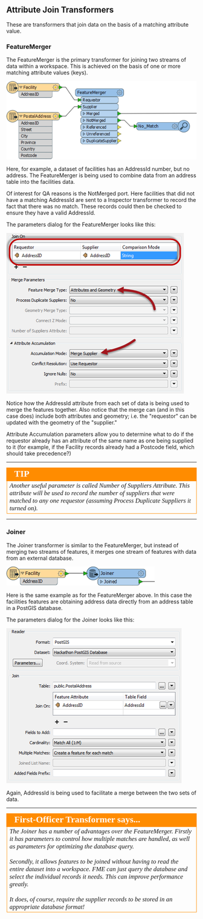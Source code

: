 ## Attribute Join Transformers ##
These are transformers that join data on the basis of a matching attribute value.

### FeatureMerger ###
The FeatureMerger is the primary transformer for joining two streams of data within a workspace. This is achieved on the basis of one or more matching attribute values (keys).

![](./Images/Img5.45.FeatureMergerOnCanvas.png)

Here, for example, a dataset of facilities has an AddressId number, but no address. The FeatureMerger is being used to combine data from an address table into the facilities data.

Of interest for QA reasons is the NotMerged port. Here facilities that did not have a matching AddressId are sent to a Inspector transformer to record the fact that there was no match. These records could then be checked to ensure they have a valid AddressId.

The parameters dialog for the FeatureMerger looks like this:

![](./Images/Img5.46.FeatureMergerDialog.png)

Notice how the AddressId attribute from each set of data is being used to merge the features together. Also notice that the merge can (and in this case does) include both attributes and geometry; i.e. the "requestor" can be updated with the geometry of the "supplier."

Attribute Accumulation parameters allow you to determine what to do if the requestor already has an attribute of the same name as one being supplied to it (for example, if the Facility records already had a Postcode field, which should take precedence?)

---

<!--Tip Section--> 

<table style="border-spacing: 0px">
<tr>
<td style="vertical-align:middle;background-color:darkorange;border: 2px solid darkorange">
<i class="fa fa-info-circle fa-lg fa-pull-left fa-fw" style="color:white;padding-right: 12px;vertical-align:text-top"></i>
<span style="color:white;font-size:x-large;font-weight: bold;font-family:serif">TIP</span>
</td>
</tr>

<tr>
<td style="border: 1px solid darkorange">
<span style="font-family:serif; font-style:italic; font-size:larger">
Another useful parameter is called Number of Suppliers Attribute. This attribute will be used to record the number of suppliers that were matched to any one requestor (assuming Process Duplicate Suppliers it turned on).
</span>
</td>
</tr>
</table>

---

### Joiner ###
The Joiner transformer is similar to the FeatureMerger, but instead of merging two streams of features, it merges one stream of features with data from an external database.

![](./Images/Img5.47.JoinerOnCanvas.png)

Here is the same example as for the FeatureMerger above. In this case the facilities features are obtaining address data directly from an address table in a PostGIS database. 

The parameters dialog for the Joiner looks like this:

![](./Images/Img5.48.JoinerDialog.png)

Again, AddressId is being used to facilitate a merge between the two sets of data. 

---

<!--Person X Says Section-->

<table style="border-spacing: 0px">
<tr>
<td style="vertical-align:middle;background-color:darkorange;border: 2px solid darkorange">
<i class="fa fa-quote-left fa-lg fa-pull-left fa-fw" style="color:white;padding-right: 12px;vertical-align:text-top"></i>
<span style="color:white;font-size:x-large;font-weight: bold;font-family:serif">First-Officer Transformer says...</span>
</td>
</tr>

<tr>
<td style="border: 1px solid darkorange">
<span style="font-family:serif; font-style:italic; font-size:larger">
The Joiner has a number of advantages over the FeatureMerger. Firstly it has parameters to control how multiple matches are handled, as well as parameters for optimizing the database query.
<br><br>Secondly, it allows features to be joined without having to read the entire dataset into a workspace. FME can just query the database and select the individual records it needs. This can improve performance greatly.
<br><br>It does, of course, require the supplier records to be stored in an appropriate database format!
</span>
</td>
</tr>
</table>